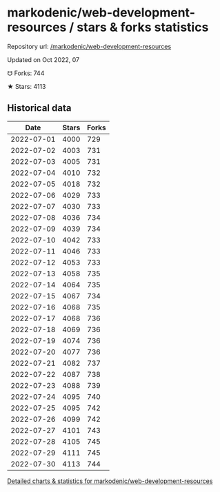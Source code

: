 # markodenic/web-development-resources / stars & forks statistics

Repository url: [/markodenic/web-development-resources](https://github.com/markodenic/web-development-resources)

Updated on Oct 2022, 07

☋ Forks: 744

★ Stars: 4113

## Historical data
| Date | Stars | Forks |
|------|-------|-------|
| 2022-07-01 | 4000 | 729 | 
| 2022-07-02 | 4003 | 731 | 
| 2022-07-03 | 4005 | 731 | 
| 2022-07-04 | 4010 | 732 | 
| 2022-07-05 | 4018 | 732 | 
| 2022-07-06 | 4029 | 733 | 
| 2022-07-07 | 4030 | 733 | 
| 2022-07-08 | 4036 | 734 | 
| 2022-07-09 | 4039 | 734 | 
| 2022-07-10 | 4042 | 733 | 
| 2022-07-11 | 4046 | 733 | 
| 2022-07-12 | 4053 | 733 | 
| 2022-07-13 | 4058 | 735 | 
| 2022-07-14 | 4064 | 735 | 
| 2022-07-15 | 4067 | 734 | 
| 2022-07-16 | 4068 | 735 | 
| 2022-07-17 | 4068 | 736 | 
| 2022-07-18 | 4069 | 736 | 
| 2022-07-19 | 4074 | 736 | 
| 2022-07-20 | 4077 | 736 | 
| 2022-07-21 | 4082 | 737 | 
| 2022-07-22 | 4087 | 738 | 
| 2022-07-23 | 4088 | 739 | 
| 2022-07-24 | 4095 | 740 | 
| 2022-07-25 | 4095 | 742 | 
| 2022-07-26 | 4099 | 742 | 
| 2022-07-27 | 4101 | 743 | 
| 2022-07-28 | 4105 | 745 | 
| 2022-07-29 | 4111 | 745 | 
| 2022-07-30 | 4113 | 744 | 


[Detailed charts & statistics for markodenic/web-development-resources](https://reviewgithub.com/rep/markodenic/web-development-resources)
